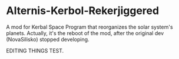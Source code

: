 # Alternis-Kerbol-Rekerjiggered
A mod for Kerbal Space Program that reorganizes the solar system's planets. Actually, it's the reboot of the mod, after the original dev (NovaSilisko) stopped developing.

EDITING THINGS TEST.
